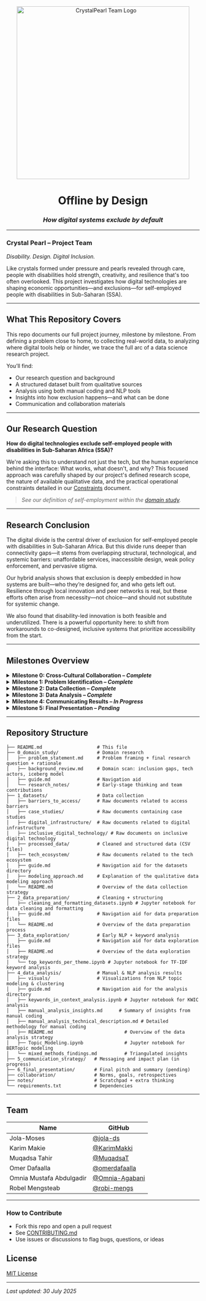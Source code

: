 <!-- markdownlint-disable MD033 MD013 MD041-->
<div align="center">
  <img src="https://github.com/user-attachments/assets/93b63859-526b-4aa2-ad23-e02d8b6b89da" alt="CrystalPearl Team Logo" width="450"/>
</div>
<!-- markdownlint-enable MD033 MD013 MD041-->

<!-- markdownlint-disable MD013-->
<div align="center">

# Offline by Design  
<!-- markdownlint-disable MD001-->
### *How digital systems exclude by default*
<!-- markdownlint-enable MD001-->
</div>

---

### Crystal Pearl – Project Team  

*Disability. Design. Digital Inclusion.*

Like crystals formed under pressure and pearls revealed through care, people with disabilities hold strength, creativity, and resilience that's too often overlooked. This project investigates how digital technologies are shaping economic opportunities—and exclusions—for self-employed people with disabilities in Sub-Saharan (SSA).

---

## What This Repository Covers

This repo documents our full project journey, milestone by milestone. From defining a problem close to home, to collecting real-world data, to analyzing where digital tools help or hinder, we trace the full arc of a data science research project.

You’ll find:

* Our research question and background
* A structured dataset built from qualitative sources
* Analysis using both manual coding and NLP tools
* Insights into how exclusion happens—and what can be done
* Communication and collaboration materials

---

## Our Research Question

**How do digital technologies exclude self-employed people with disabilities in Sub-Saharan Africa (SSA)?**

We're asking this to understand not just the tech, but the human experience behind the interface: What works, what doesn't, and why?  This focused approach was carefully shaped by our project's defined research scope, the nature of available qualitative data, and the practical operational constraints detailed in our [Constraints](collaboration/constraints.md) document.

>*See our definition of self-employment within the [domain study](0_domain_study/README.md#defining-our-scope).*

---

## Research Conclusion

The digital divide is the central driver of exclusion for self-employed people with disabilities in Sub-Saharan Africa. But this divide runs deeper than connectivity gaps—it stems from overlapping structural, technological, and systemic barriers: unaffordable services, inaccessible design, weak policy enforcement, and pervasive stigma.

Our hybrid analysis shows that exclusion is deeply embedded in how systems are built—who they’re designed for, and who gets left out. Resilience through local innovation and peer networks is real, but these efforts often arise from necessity—not choice—and should not substitute for systemic change.

We also found that disability-led innovation is both feasible and underutilized. There is a powerful opportunity here: to shift from workarounds to co-designed, inclusive systems that prioritize accessibility from the start.

---

## Milestones Overview
<!-- markdownlint-disable MD033 MD013-->
<details>
<summary><strong>Milestone 0: Cross-Cultural Collaboration – <em>Complete</em></strong></summary>

We kicked off the project by aligning how we work as a team:

* Defined group norms and communication plans
* Set clear constraints and goals
* Built our project board and repo structure

Key docs:

* [Group Norms](collaboration/README.md)
* [Constraints](collaboration/constraints.md)
* [Learning Goals](collaboration/learning_goals.md)
* [Retrospective](collaboration/retrospectives/0_cross_cultural_collaboration.md)

---

</details>

<details>
<summary><strong>Milestone 1: Problem Identification – <em>Complete</em></strong></summary>

In this milestone, we explored our problem domain through systems thinking and human-centered framing. We clarified what digital exclusion really means for self-employed people with disabilities in Sub-Saharan Africa.

Our research question:

> **How do digital technologies exclude self-employed people with disabilities in Sub-Saharan Africa (SSA)?**

This question emerged from a careful review of structural, design, and systemic barriers, and is grounded in both lived experience and policy blind spots.
<!-- markdownlint-disable MD059-->
* Dive into the [full problem framing and rationale](0_domain_study/problem_statement.md)
* See why this research matters, beyond just accessibility [here](0_domain_study/problem_statement.md#why-this-research-matters)
* Explore our [background domain review](0_domain_study/background_review.md)
* Track how our [initial research questions evolved](0_domain_study/research_notes/initial_research_questions.md)
* Understand the [Iceberg Model of Digital Exclusion](0_domain_study/background_review.md#63-iceberg-model-of-digital-exclusion)
  that complements our research question by revealing how much exclusion is structural,
  not just technical.
* Milestone 1 → ✓ [Retrospective](collaboration/retrospectives/1_problem_identification.md)

---

</details>

</details>

<details>
<summary><strong>Milestone 2: Data Collection – <em>Complete</em></strong></summary>

### Our Qualitative-First Approach to Understanding Digital Exclusion

To truly understand the **digital exclusion of self-employed people with disabilities in Sub-Saharan Africa**, we adopted a **qualitative-first approach**. Existing quantitative data in this space is limited—and often fails to capture the nuanced, lived realities of exclusion.

To address this, we centered our methodology on a qualitative data model, moving beyond simple numbers. We meticulously collected *38 narrative-rich documents*—ranging from NGO reports to policy briefs to media stories—and structured them into a custom dataset for both manual and automated analysis.

> 📌 This approach helped us uncover patterns of exclusion that are contextual, subtle, and often missing from traditional datasets.

**Our process involved:**

* Developing a **structured dataset** from real-world narratives  across five core themes
* Implementing robust **cleaning and extraction scripts** to transform raw PDFs into a unified, analyzable format.
* **Cleaning, labeling, and documenting all sources**, explaining **flaws, gaps, and decisions** transparently in our metadata.

<div align="center">
  <img src="https://github.com/user-attachments/assets/a62fcd5c-7543-4f23-a1de-6e680e89e9c8" alt="Qualitative Modeling Flowchart" width="600"/>
  <br><em>Visualizing our qualitative data modeling pipeline</em>
</div>

Key docs:

* [Explore Our Datasets](1_datasets/) — Access thematic folders, source documents, and processed data.
* [Understand Our Data Modeling Approach](1_datasets/modeling_approach.md) — Learn how and why we structured our qualitative data, including its rationale and limitations.
* [Recreate Our Processed Dataset](1_datasets/README.md#-recreating-our-processed-dataset) — Follow steps to regenerate the cleaned and structured data from raw sources.
* [View Our Processed Data Directly](1_datasets/processed_data/) — Access the final, cleaned CSV files for immediate review.
* [See the Group Retrospective for Data Collection](collaboration/retrospectives/2_data_collection_group_retrospective.md) — Insights and learnings from our data collection process.

---

</details>

<details>
<summary><strong>Milestone 3: Data Analysis – <em>Complete</em></strong></summary>

### Mixed Methods Analysis Summary

To explore digital exclusion and its economic impacts on persons with
disabilities (PWDs), we used a **hybrid method** combining manual
qualitative coding with automated natural language processing (NLP). This let
us surface both **fine-grained patterns** and **emergent themes** across our dataset that might be overlooked in close reading alone.

---

### Methods at a Glance

* **Manual Coding**:

    We manually analyzed a subset of 7 documents (roughly 20% of our corpus), employing a **hybrid deductive–inductive thematic coding approach** with a collaboratively developed codebook centered on key themes: access, design, policy, and systemic exclusion. While direct data on PWD entrepreneurs was limited, **proxy indicators** (e.g., digital literacy gaps, telecom inaccessibility) allowed us to infer challenges relevant to self-employed individuals with disabilities. This rigorous process, including **intercoder calibration**, yielded rich thematic insights and co-occurrence patterns.

  **Detailed manual qualitative coding methodology**: [Manual Coding Technical Description](./4_data_analysis/manual_analysis_technical_description.md)  
  **Access the Raw Coding Data**: [Manual Coding Sheet (Google Sheet)](https://docs.google.com/spreadsheets/d/1ttROjrY1YECIfhm5oz4luWHxWq_MTShfQBsiFP1Pnvg/edit?gid=894372809#gid=894372809)  
  **Dive deeper into insights from manual coding**: [Manual Coding Insights](./4_data_analysis/manual_analysis_insights.md)

* **NLP-Assisted Analysis**:

    To complement the manual coding and expand our reach, we applied several NLP techniques:

  * [Keyword-in-Context (KWIC)](./4_data_analysis/keywords_in_context_analysis.ipynb) — to understand how key terms like "AI", "self-employed", or "exclusion" appear in narrative context
  * [TF-IDF Keyword Analysis](./3_data_exploration/top_keywords_per_theme.ipynb) — to extract statistically important keywords by theme
  * [BERTopic Modeling](./4_data_analysis/Topic_Modeling.ipynb) — to discover latent topic clusters and relationships using neural embeddings
  
  **Access all analytical scripts and notebooks**: [Data Analysis Phase Scripts](./4_data_analysis)  
  **Explore NLP-driven visualizations & overview**: [NLP Analysis README](./4_data_analysis/README.md#-nlp-driven-computational-analysis)

These approaches let us move beyond pre-coded themes and uncover hidden signals across the full dataset.

---

### Key Contributions & Findings

Our "Offline by Design" project employed a hybrid computational and qualitative analysis to uncover multifaceted barriers to digital inclusion for self-employed people with disabilities in Sub-Saharan Africa. Key findings highlight:

* **Persistent Digital Divide:** Affordability and connectivity issues remain foundational.
* **"Access Illusions" from Skills Gaps:** Theoretical access doesn't equate to practical usage due to literacy and training deficits.
* **Limited Inclusive Design:** Despite potential, inclusive design remains an exception, leading to interface barriers and AI bias.
* **Weak Policy Implementation:** Existing policies often fail to translate into real-world change without accountability.
* **Reinforcing Social Exclusion:** Data invisibility, representation gaps, and stigma perpetuate systemic barriers.
* **Informal Networks as Vital Bridges:** Community-led initiatives play a critical role in filling formal system gaps.

For a detailed breakdown of these findings, including implications and supporting evidence, please see our [**Detailed Findings Document**](./4_data_analysis/mixed_methods_findings.md).

---

### Confidence in Results

#### Manual Analysis Confidence

* **High confidence** in dominant patterns (e.g., affordability, literacy gaps),
    as they appeared across documents and coders.
* **Moderate confidence** in less frequent or inferred patterns due to
    subjectivity, sample size (7 docs), and reliance on proxy data.

#### NLP Confidence

* **Exploratory value only.** NLP helped affirm and expand our findings. But it is limited by:
  * Text quality and preprocessing
  * Interpretability of unsupervised topic clusters
  * Manual labeling of topics and keyword choices
  * Potential for overfitting or thematic overlap.

---

### Known Limitations

While our hybrid analysis offers both depth and breadth, several limitations should be acknowledged:

* **Small & Uneven Dataset**: Our analysis relied on only 38 documents of varying depth and format, potentially limiting the generalizability of our findings.
* **Reliance on Proxy Data**: Direct insights into PWD entrepreneurs' experiences were limited, requiring inferences from broader indicators of access and inclusion.
* **Manual Coding Subjectivity**: Despite a shared codebook and cross-validation, manual analysis inherently involves interpretive subjectivity from researchers.
* **NLP Context Limitations**: NLP models captured linguistic patterns but often underrepresented contextual nuance, cultural specificity, or implicit meaning from lived experiences.
* **Lack of Disaggregated Data**: Absence of demographic breakdowns (e.g., gender, age, rural-urban) in documents constrained our ability to draw intersectional insights.
* **Time Constraints**: Project timelines limited deeper narrative synthesis and external stakeholder validation of findings.

---

### 🔮 Ideas for Future Research

* Focused studies on underrepresented groups (e.g., women with disabilities)
* Longitudinal or case-based studies to examine how inclusion efforts evolve over time.
* Audits of algorithmic bias especially in platform-based or informal digital work.
* Training NLP models using this codebook to scale future thematic analysis across the full dataset.

---

See Also:

* [Group Retrospective for Data Analysis](collaboration/retrospectives/3_data_analysis_group_retrospective.md) — Insights and learnings from our data analysis process.
  
---

</details>

</details>

<details>
<summary><strong>Milestone 4: Communicating Results – <em>In Progress</em></strong></summary>

After data analysis, this milestone was about sharing our findings in ways that move people to act. We shifted from research mode to communication mode—turning complex insights into stories, visuals, and clear calls to action that meet our audiences where they are.

We built the Offline by Design landing page as the narrative gateway to our research. It pairs real human stories—like Vivian’s experience navigating inaccessible digital systems—with barrier-by-barrier evidence, and maps solutions to specific stakeholder roles so they can act immediately.

From there, our open repository offers full transparency methodology, [manual and NLP analysis outputs](./4_data_analysis/README.md), [datasets](./1_datasets/README.md), and detailed recommendations.

We shaped this work with a clear communication strategy:

* **Who we’re speaking to** – Coordinators in disability inclusion orgs, NGO program officers, philanthropic advocacy leads, and influencers or journalists amplifying marginalized voices.

* **What we’re saying** – Digital systems must work for everyone, including disabled entrepreneurs in Sub-Saharan Africa.

* **Why it matters** – Without inclusive design, policy follow-through, and affordable access, exclusion remains the norm.
  
Our aim was simple: turn awareness into action, and action into systemic change.

Key docs:

* [Offline by Design Landing Page](https://offlinebydesign.site/#)
* [Communication Strategy](./5_communication_strategy/README.md)
* [Milestone 4 Group Retrospective](./collaboration/retrospectives/4_communicating_results.md)

---

</details>

<details>
<summary><strong>Milestone 5: Final Presentation – <em>Pending</em></strong></summary>

Final showcase will include:

* A 1-minute project pitch
* A 3-minute walkthrough of our process and findings
* Slide deck or presentation artifact

Key docs (coming soon):

* [Final Presentation Materials](6_final_presentation/)

</details>

---

## Repository Structure

```text
├── README.md                    # This file
├── 0_domain_study/              # Domain research
│   ├── problem_statement.md     # Problem framing + final research question + rationale
│   ├── background_review.md     # Domain scan: inclusion gaps, tech actors, iceberg model
│   ├── guide.md                 # Navigation aid
│   └── research_notes/          # Early-stage thinking and team contributions
├── 1_datasets/                  # Data collection
│   ├── barriers_to_access/      # Raw documents related to access barriers
│   ├── case_studies/            # Raw documents containing case studies
│   ├── digital_infrastructure/  # Raw documents related to digital infrastructure
│   ├── inclusive_digital_technology/ # Raw documents on inclusive digital technology
│   ├── processed_data/          # Cleaned and structured data (CSV files)
│   ├── tech_ecosystem/          # Raw documents related to the tech ecosystem
│   ├── guide.md                 # Navigation aid for the datasets directory
│   ├── modeling_approach.md     # Explanation of the qualitative data modeling approach
│   └── README.md                # Overview of the data collection strategy
├── 2_data_preparation/          # Cleaning + structuring
│   ├── cleaning_and_formatting_datasets.ipynb # Jupyter notebook for data cleaning and formatting
│   ├── guide.md                 # Navigation aid for data preparation files
│   └── README.md                # Overview of the data preparation process
├── 3_data_exploration/          # Early NLP + keyword analysis
│   ├── guide.md                 # Navigation aid for data exploration files
│   ├── README.md                # Overview of the data exploration strategy
│   └── top_keywords_per_theme.ipynb # Jupyter notebook for TF-IDF keyword analysis
├── 4_data_analysis/             # Manual & NLP analysis results
│   ├── visuals/                 # Visualizations from NLP topic modeling & clustering
│   ├── guide.md                 # Navigation aid for the analysis directory
│   ├── keywords_in_context_analysis.ipynb # Jupyter notebook for KWIC analysis
│   ├── manual_analysis_insights.md      # Summary of insights from manual coding
│   ├── manual_analysis_technical_description.md # Detailed methodology for manual coding
│   ├── README.md                          # Overview of the data analysis strategy
│   ├── Topic_Modeling.ipynb               # Jupyter notebook for BERTopic modeling
│   └── mixed_methods_findings.md          # Triangulated insights
├── 5_communication_strategy/   # Messaging and impact plan (in progress)
├── 6_final_presentation/       # Final pitch and summary (pending)
├── collaboration/              # Norms, goals, retrospectives
├── notes/                      # Scratchpad + extra thinking
└── requirements.txt            # Dependencies

```

---

## Team

| Name                     | GitHub                                             |
| ------------------------ | -------------------------------------------------- |
| Jola-Moses               | [@jola-ds](https://github.com/jola-ds)             |
| Karim Makie              | [@KarimMakki](https://github.com/KarimMakki)       |
| Muqadsa Tahir            | [@MuqadsaT](https://github.com/MuqadsaT)           |
| Omer Dafaalla            | [@omerdafaalla](https://github.com/omerdafaalla)   |
| Omnia Mustafa Abdulgadir | [@Omnia-Agabani](https://github.com/Omnia-Agabani) |
| Robel Mengsteab          | [@robi-mengs](https://github.com/robi-mengs)       |

---

### How to Contribute

* Fork this repo and open a pull request
* See [CONTRIBUTING.md](CONTRIBUTING.md)
* Use issues or discussions to flag bugs, questions, or ideas

## License

[MIT License](LICENSE)

---
<!-- markdownlint-disable MD036 MD049-->
_Last updated: 30 July 2025_
